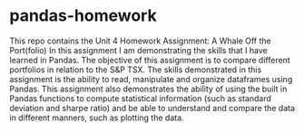 # pandas-homework
This repo contains the Unit 4 Homework Assignment: A Whale Off the Port(folio)
In this assignment I am demonstrating the skills that I have learned in Pandas.
The objective of this assignment is to compare different portfolios in relation to the S&P TSX.
The skills demonstrated in this assignment is the ability to read, manipulate and organize dataframes using Pandas.
This assignment also demonstrates the ability of using the built in Pandas functions to compute statistical information (such as standard deviation and sharpe ratio) and be able to understand and compare the data in different manners, such as plotting the data.

